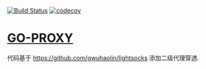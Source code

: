[![Build Status](https://travis-ci.org/zhuozl/go-proxy.svg?branch=master)](https://travis-ci.org/zhuozl/go-proxy)
[![codecov](https://codecov.io/gh/zhuozl/go-proxy/branch/master/graph/badge.svg)](https://codecov.io/gh/zhuozl/go-proxy)

# [GO-PROXY](https://github.com/zhuozl/go-proxy)
代码基于 https://github.com/gwuhaolin/lightsocks 添加二级代理穿透.